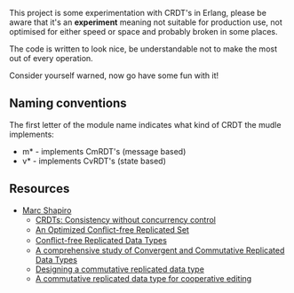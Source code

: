 This project is some experimentation with CRDT's in Erlang, please be aware that it's an **experiment** meaning not suitable for production use, not optimised for either speed or space and probably broken in some places.

The code is written to look nice, be understandable not to make the most out of every operation.

Consider yourself warned, now go have some fun with it!

## Naming conventions

The first letter of the module name indicates what kind of CRDT the mudle implements:

* m* - implements CmRDT's (message based)
* v* - implements CvRDT's (state based)


## Resources
* [Marc Shapiro](http://pagesperso-systeme.lip6.fr/Marc.Shapiro/pubs.html#SEC-SSS)
	* [CRDTs: Consistency without concurrency control](http://pagesperso-systeme.lip6.fr/Marc.Shapiro/papers/RR-6956.pdf)
	* [An Optimized Conﬂict-free Replicated Set](http://pagesperso-systeme.lip6.fr/Marc.Shapiro/papers/RR-8083.pdf)
	* [Conﬂict-free Replicated Data Types](http://hal.inria.fr/docs/00/61/73/41/PDF/RR-7687.pdf)
	* [A comprehensive study of
Convergent and Commutative Replicated Data Types](http://pagesperso-systeme.lip6.fr/Marc.Shapiro/papers/Comprehensive-CRDTs-RR7506-2011-01.pdf)
	* [Designing a commutative replicated data type](http://pagesperso-systeme.lip6.fr/Marc.Shapiro/papers/Commutative-Replicated-Data-Type-RR-6320_2007-10.pdf)
	* [A commutative replicated data type for cooperative editing](http://pagesperso-systeme.lip6.fr/Marc.Shapiro/papers/icdcs09-treedoc.pdf)
